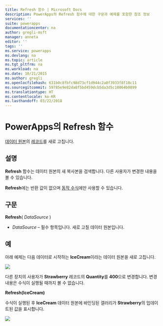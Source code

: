 ```yaml
---
title: Refresh 함수 | Microsoft Docs
description: PowerApps의 Refresh 함수에 대한 구문과 예제를 포함한 참조 정보
services: ''
suite: powerapps
documentationcenter: na
author: gregli-msft
manager: anneta
editor: ''
tags: ''
ms.service: powerapps
ms.devlang: na
ms.topic: article
ms.tgt_pltfrm: na
ms.workload: na
ms.date: 10/21/2015
ms.author: gregli
ms.openlocfilehash: 631b0c8fbfc98d73cf1d944c2a0f3933f8f10c11
ms.sourcegitcommit: 59785e9e82da8f5bd459dcb5da3d5c18064b0899
ms.translationtype: HT
ms.contentlocale: ko-KR
ms.lasthandoff: 03/22/2018
---
```

# <a name="refresh-function-in-powerapps"></a>PowerApps의 Refresh 함수
[데이터 원본](../working-with-data-sources.md)의 [레코드](../working-with-tables.md#records)를 새로 고칩니다.

## <a name="description"></a>설명
**Refresh** 함수는 데이터 원본의 새 복사본을 검색합니다.  다른 사용자가 변경한 내용을 볼 수 있습니다.

**Refresh**에는 반환 값이 없으며 [동작 수식](../working-with-formulas-in-depth.md)에만 사용할 수 있습니다.

## <a name="syntax"></a>구문
**Refresh**( *DataSource* )

* *DataSource* – 필수 항목입니다. 새로 고칠 데이터 원본입니다.

## <a name="example"></a>예
아래 예제는 다음 데이터로 시작하는 **IceCream**이라는 데이터 원본을 새로 고칩니다.

![](media/function-refresh/icecream.png)

다른 장치의 사용자가 **Strawberry** 레코드의 **Quantity**를 **400**으로 변경합니다.  변경 내용은 수식이 실행될 때까지 볼 수 없습니다.

**Refresh(IceCream)**

수식이 실행된 후 **IceCream** 데이터 원본에 바인딩된 갤러리가 **Strawberry**의 업데이트된 값을 표시합니다.

![](media/function-refresh/icecream-after.png)

